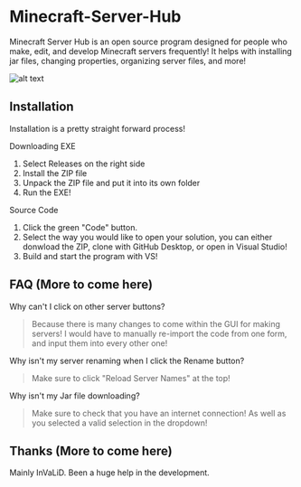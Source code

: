 # Minecraft-Server-Hub


Minecraft Server Hub is an open source program designed for people who make, edit, and develop Minecraft servers frequently! It helps with installing jar files, changing
properties, organizing server files, and more!


![alt text](https://i.imgur.com/85xQ2pR.png)



## Installation
Installation is a pretty straight forward process!

Downloading EXE
1. Select Releases on the right side
2. Install the ZIP file
3. Unpack the ZIP file and put it into its own folder
4. Run the EXE!

Source Code
1. Click the green "Code" button.
2. Select the way you would like to open your solution, you can either donwload the ZIP, clone with GitHub Desktop, or open in Visual Studio!
3. Build and start the program with VS!


## FAQ (More to come here)

 Why can't I click on other server buttons?
> Because there is many changes to come within the GUI for making servers! I would have to manually re-import the code from one form, and input them into every other one!

Why isn't my server renaming when I click the Rename button?
> Make sure to click "Reload Server Names" at the top!

Why isn't my Jar file downloading?
> Make sure to check that you have an internet connection! As well as you selected a valid selection in the dropdown!



## Thanks (More to come here)

Mainly InVaLiD. Been a huge help in the development.
